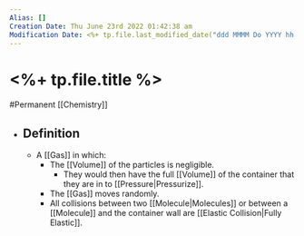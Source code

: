 ```yaml
---
Alias: []
Creation Date: Thu June 23rd 2022 01:42:38 am 
Modification Date: <%+ tp.file.last_modified_date("ddd MMMM Do YYYY hh:mm:ss a") %>
---
```

# <%+ tp.file.title %>
#Permanent [[Chemistry]]

- ## Definition
	- A [[Gas]] in which:
		- The [[Volume]] of the particles is negligible.
			- They would then have the full [[Volume]] of the container that they are in to [[Pressure|Pressurize]].
		- The [[Gas]] moves randomly.
		- All collisions between two [[Molecule|Molecules]] or between a [[Molecule]] and the container wall are [[Elastic Collision|Fully Elastic]].